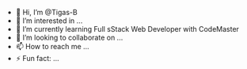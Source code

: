- 👋 Hi, I’m @Tigas-B
- 👀 I’m interested in ...
- 🌱 I’m currently learning Full sStack Web Developer with CodeMaster
- 💞️ I’m looking to collaborate on ...
- 📫 How to reach me ...
- ⚡ Fun fact: ...

<!---
Tigas-B/Tigas-B is a ✨ special ✨ repository because its `README.md` (this file) appears on your GitHub profile.
You can click the Preview link to take a look at your changes.
--->

